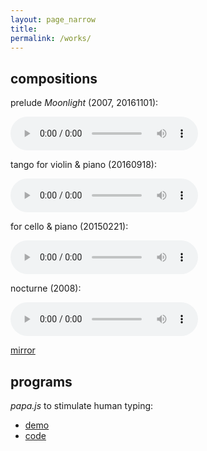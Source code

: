 ```yaml
---
layout: page_narrow
title:
permalink: /works/
---
```


## compositions

prelude *Moonlight* (2007, 20161101):

<audio controls>
  <source src="{{ site.url }}/assets/moonlight.mp3" type="audio/mpeg">
</audio>

tango for violin & piano (20160918):

<audio controls>
  <source src="{{ site.url }}/assets/20160918.mp3" type="audio/mpeg">
</audio>

for cello & piano (20150221):

<audio controls>
  <source src="{{ site.url }}/assets/20150221.mp3" type="audio/mpeg">
</audio>

nocturne (2008):

<audio controls>
  <source src="{{ site.url }}/assets/nocturne.mp3" type="audio/mpeg">
</audio>

[mirror](https://site.douban.com/lzk/)



## programs

*papa.js* to stimulate human typing: 

- [demo](https://flujoo.github.io/papa.js/)
- [code](https://github.com/flujoo/papa.js)






